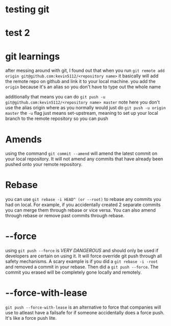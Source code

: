 # testing git
# test 2

# git learnings
after messing around with git, I found out that when you run 
`git remote add origin git@github.com:kevin5112/<repository name>`
it basically will add the remote repo on github and link it to your local machine.
you add the `origin` because it's an alias so you don't have to type out the whole name

additionally that means you can do 
`git push -u git@github.com:kevin5112/<repository name> master`
note here you don't use the alias origin where as you normally would just do
`git push -u origin master`
the `-u` flag just means set-upstream, meaning to set up your local branch to the remote repository so you can push

# Amends 
using the command `git commit --amend` will amend the latest commit on your local repository.  It will not amend any commits that have already been pushed onto your remote repository.

# Rebase
you can use `git rebase -i HEAD^ (or --root)` to rebase any commits you had on local.  For example, if you accidentally created 2 separate commits you can merge them through rebase or vice versa.  You can also amend through rebase or remove past commits through rebase.

# --force
using `git push --force` is *VERY DANGEROUS* and should only be used if developers are certain on using it.  It will force override git push through all safety mechanisms.  A scary example is if you did a `git rebase -i -root` and removed a commit in your rebase.  Then did a `git push --force`.  The commit you erased will be completely gone locally and remotely.  

# --force-with-lease
`git push --force-with-lease` is an alternative to force that companies will use to atleast have a failsafe for if someone accidentally does a force push.  It's like a force push lite.

